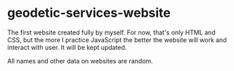 # geodetic-services-website

The first website created fully by myself. 
For now, that's only HTML and CSS, but the more I practice JavaScript the better the website will work and interact with user. It will be kept updated. 

All names and other data on websites are random.
